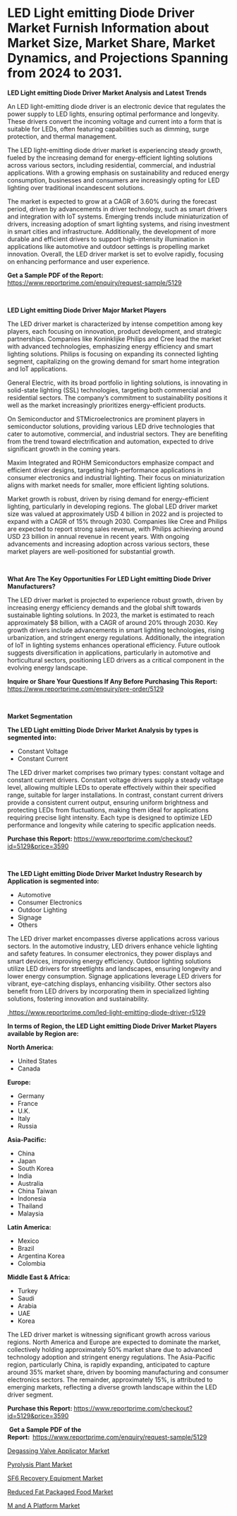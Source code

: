 <p><h1>LED Light emitting Diode Driver Market Furnish Information about Market Size, Market Share, Market Dynamics, and Projections Spanning from 2024 to 2031.</h1></p><p><strong>LED Light emitting Diode Driver Market Analysis and Latest Trends</strong></p>
<p><p>An LED light-emitting diode driver is an electronic device that regulates the power supply to LED lights, ensuring optimal performance and longevity. These drivers convert the incoming voltage and current into a form that is suitable for LEDs, often featuring capabilities such as dimming, surge protection, and thermal management.</p><p>The LED light-emitting diode driver market is experiencing steady growth, fueled by the increasing demand for energy-efficient lighting solutions across various sectors, including residential, commercial, and industrial applications. With a growing emphasis on sustainability and reduced energy consumption, businesses and consumers are increasingly opting for LED lighting over traditional incandescent solutions.</p><p>The market is expected to grow at a CAGR of 3.60% during the forecast period, driven by advancements in driver technology, such as smart drivers and integration with IoT systems. Emerging trends include miniaturization of drivers, increasing adoption of smart lighting systems, and rising investment in smart cities and infrastructure. Additionally, the development of more durable and efficient drivers to support high-intensity illumination in applications like automotive and outdoor settings is propelling market innovation. Overall, the LED driver market is set to evolve rapidly, focusing on enhancing performance and user experience.</p></p>
<p><strong>Get a Sample PDF of the Report:&nbsp;</strong> <a href="https://www.reportprime.com/enquiry/request-sample/5129">https://www.reportprime.com/enquiry/request-sample/5129</a></p>
<p>&nbsp;</p>
<p><strong>LED Light emitting Diode Driver Major Market Players</strong></p>
<p><p>The LED driver market is characterized by intense competition among key players, each focusing on innovation, product development, and strategic partnerships. Companies like Koninklijke Philips and Cree lead the market with advanced technologies, emphasizing energy efficiency and smart lighting solutions. Philips is focusing on expanding its connected lighting segment, capitalizing on the growing demand for smart home integration and IoT applications.</p><p>General Electric, with its broad portfolio in lighting solutions, is innovating in solid-state lighting (SSL) technologies, targeting both commercial and residential sectors. The company’s commitment to sustainability positions it well as the market increasingly prioritizes energy-efficient products.</p><p>On Semiconductor and STMicroelectronics are prominent players in semiconductor solutions, providing various LED drive technologies that cater to automotive, commercial, and industrial sectors. They are benefiting from the trend toward electrification and automation, expected to drive significant growth in the coming years.</p><p>Maxim Integrated and ROHM Semiconductors emphasize compact and efficient driver designs, targeting high-performance applications in consumer electronics and industrial lighting. Their focus on miniaturization aligns with market needs for smaller, more efficient lighting solutions.</p><p>Market growth is robust, driven by rising demand for energy-efficient lighting, particularly in developing regions. The global LED driver market size was valued at approximately USD 4 billion in 2022 and is projected to expand with a CAGR of 15% through 2030. Companies like Cree and Philips are expected to report strong sales revenue, with Philips achieving around USD 23 billion in annual revenue in recent years. With ongoing advancements and increasing adoption across various sectors, these market players are well-positioned for substantial growth.</p></p>
<p>&nbsp;</p>
<p><strong>What Are The Key Opportunities For LED Light emitting Diode Driver Manufacturers?</strong></p>
<p><p>The LED driver market is projected to experience robust growth, driven by increasing energy efficiency demands and the global shift towards sustainable lighting solutions. In 2023, the market is estimated to reach approximately $8 billion, with a CAGR of around 20% through 2030. Key growth drivers include advancements in smart lighting technologies, rising urbanization, and stringent energy regulations. Additionally, the integration of IoT in lighting systems enhances operational efficiency. Future outlook suggests diversification in applications, particularly in automotive and horticultural sectors, positioning LED drivers as a critical component in the evolving energy landscape.</p></p>
<p><strong>Inquire or Share Your Questions If Any Before Purchasing This Report:</strong> <a href="https://www.reportprime.com/enquiry/pre-order/5129">https://www.reportprime.com/enquiry/pre-order/5129</a></p>
<p>&nbsp;</p>
<p><strong>Market Segmentation</strong></p>
<p><strong>The LED Light emitting Diode Driver Market Analysis by types is segmented into:</strong></p>
<p><ul><li>Constant Voltage</li><li>Constant Current</li></ul></p>
<p><p>The LED driver market comprises two primary types: constant voltage and constant current drivers. Constant voltage drivers supply a steady voltage level, allowing multiple LEDs to operate effectively within their specified range, suitable for larger installations. In contrast, constant current drivers provide a consistent current output, ensuring uniform brightness and protecting LEDs from fluctuations, making them ideal for applications requiring precise light intensity. Each type is designed to optimize LED performance and longevity while catering to specific application needs.</p></p>
<p><strong>Purchase this Report:&nbsp;</strong><a href="https://www.reportprime.com/checkout?id=5129&price=3590">https://www.reportprime.com/checkout?id=5129&price=3590</a></p>
<p>&nbsp;</p>
<p><strong>The LED Light emitting Diode Driver Market Industry Research by Application is segmented into:</strong></p>
<p><ul><li>Automotive</li><li>Consumer Electronics</li><li>Outdoor Lighting</li><li>Signage</li><li>Others</li></ul></p>
<p><p>The LED driver market encompasses diverse applications across various sectors. In the automotive industry, LED drivers enhance vehicle lighting and safety features. In consumer electronics, they power displays and smart devices, improving energy efficiency. Outdoor lighting solutions utilize LED drivers for streetlights and landscapes, ensuring longevity and lower energy consumption. Signage applications leverage LED drivers for vibrant, eye-catching displays, enhancing visibility. Other sectors also benefit from LED drivers by incorporating them in specialized lighting solutions, fostering innovation and sustainability.</p></p>
<p><a href="https://www.reportprime.com/led-light-emitting-diode-driver-r5129">&nbsp;https://www.reportprime.com/led-light-emitting-diode-driver-r5129</a></p>
<p><strong>In terms of Region, the LED Light emitting Diode Driver Market Players available by Region are:</strong></p>
<p>
    <p> <strong> North America: </strong>
        <ul>
            <li>United States</li>
            <li>Canada</li>
        </ul>
        </p> 
    <p> <strong> Europe: </strong>
        <ul>
            <li>Germany</li>
            <li>France</li>
            <li>U.K.</li>
            <li>Italy</li>
            <li>Russia</li>
        </ul>
        </p> 
    <p> <strong> Asia-Pacific: </strong>
        <ul>
            <li>China</li>
            <li>Japan</li>
            <li>South Korea</li>
            <li>India</li>
            <li>Australia</li>
            <li>China Taiwan</li>
            <li>Indonesia</li>
            <li>Thailand</li>
            <li>Malaysia</li>
        </ul>
        </p> 
    <p> <strong> Latin America: </strong>
        <ul>
            <li>Mexico</li>
            <li>Brazil</li>
            <li>Argentina Korea</li>
            <li>Colombia</li>
        </ul>
        </p> 
    <p> <strong> Middle East & Africa: </strong>
        <ul>
            <li>Turkey</li>
            <li>Saudi</li>
            <li>Arabia</li>
            <li>UAE</li>
            <li>Korea</li>
        </ul>
    </p>
    </p>
<p><p>The LED driver market is witnessing significant growth across various regions. North America and Europe are expected to dominate the market, collectively holding approximately 50% market share due to advanced technology adoption and stringent energy regulations. The Asia-Pacific region, particularly China, is rapidly expanding, anticipated to capture around 35% market share, driven by booming manufacturing and consumer electronics sectors. The remainder, approximately 15%, is attributed to emerging markets, reflecting a diverse growth landscape within the LED driver segment.</p></p>
<p><strong>Purchase this Report: </strong><a href="https://www.reportprime.com/checkout?id=5129&price=3590">https://www.reportprime.com/checkout?id=5129&price=3590</a></p>
<p>&nbsp;<strong>Get a Sample PDF of the Report:&nbsp;&nbsp;</strong><a href="https://www.reportprime.com/enquiry/request-sample/5129">https://www.reportprime.com/enquiry/request-sample/5129</a></p>
<p><strong></strong></p>
<p><p><a href="https://www.linkedin.com/pulse/emerging-degassing-valve-applicator-market-opportunities-xlpqe?trackingId=Y6OMOLv5QkWq%2FfpMlxUGNg%3D%3D">Degassing Valve Applicator Market</a></p><p><a href="https://www.linkedin.com/pulse/pyrolysis-plant-market-share-analysis-growth-trends-forecasts-uwrye?trackingId=0PdVfOBYSq28zcosnVaGaw%3D%3D">Pyrolysis Plant Market</a></p><p><a href="https://www.linkedin.com/pulse/strategic-roadmap-success-global-sf6-recovery-equipment-gdjve?trackingId=7VCX%2FX91Rl65zZQej8o2RA%3D%3D">SF6 Recovery Equipment Market</a></p><p><a href="https://issuu.com/reportprime-2/docs/reduced-fat-packaged-food-market-si_b80e3852597254">Reduced Fat Packaged Food Market</a></p><p><a href="https://issuu.com/reportprime-2/docs/m-and-a-platform-market-size-2030.p_fde5ec90f3d3f3">M and A Platform Market</a></p></p>